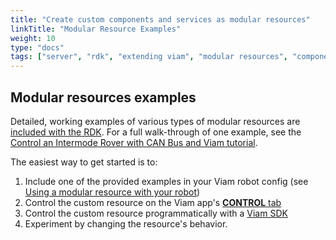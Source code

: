 ```yaml
---
title: "Create custom components and services as modular resources"
linkTitle: "Modular Resource Examples"
weight: 10
type: "docs"
tags: ["server", "rdk", "extending viam", "modular resources", "components", "services"]
---
```


## Modular resources examples

Detailed, working examples of various types of modular resources are [included with the RDK](https://github.com/viamrobotics/rdk/tree/main/examples/customresources).
For a full walk-through of one example, see the [Control an Intermode Rover with CAN Bus and Viam tutorial](/tutorials/custom/controlling-an-intermode-rover-canbus/).

The easiest way to get started is to:

1. Include one of the provided examples in your Viam robot config (see [Using a modular resource with your robot](#use-a-modular-resource-with-your-robot))
2. Control the custom resource on the Viam app's [__CONTROL__ tab](/manage/fleet/#remote-control)
3. Control the custom resource programmatically with a [Viam SDK](/program/sdk-as-client/)
4. Experiment by changing the resource's behavior.
